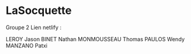 # LaSocquette
Groupe 2
Lien netlify : 

LEROY Jason
BINET Nathan
MONMOUSSEAU Thomas
PAULOS Wendy
MANZANO Patxi

